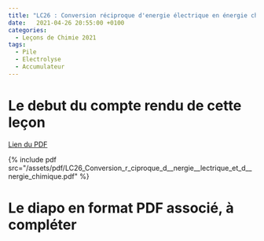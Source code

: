 ```yaml
---
title: "LC26 : Conversion réciproque d'energie électrique en énergie chimique"
date:   2021-04-26 20:55:00 +0100
categories:
  - Leçons de Chimie 2021
tags:
  - Pile
  - Electrolyse
  - Accumulateur
---
```


# Le debut du compte rendu de cette leçon

[Lien du PDF](assets/pdf/LC26_Conversion_r_ciproque_d__nergie__lectrique_et_d__nergie_chimique.pdf)

{% include pdf src="/assets/pdf/LC26_Conversion_r_ciproque_d__nergie__lectrique_et_d__nergie_chimique.pdf" %}

# Le diapo en format PDF associé, à compléter
